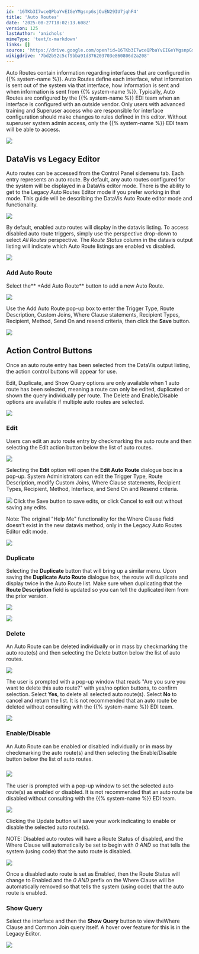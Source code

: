 ```yaml
---
id: '16TKb3I7wceQPbaYvEIGeYMgsnpGsjOuEN29IU7jqhF4'
title: 'Auto Routes'
date: '2025-08-27T18:02:13.608Z'
version: 125
lastAuthor: 'anichols'
mimeType: 'text/x-markdown'
links: []
source: 'https://drive.google.com/open?id=16TKb3I7wceQPbaYvEIGeYMgsnpGsjOuEN29IU7jqhF4'
wikigdrive: '7bd2b52c5cf9bba91d376203703e860806d2a208'
---
```

Auto Routes contain information regarding interfaces that are configured in {{% system-name %}}. Auto Routes define each interface, what information is sent out of the system via that interface, how information is sent and when information is sent from {{% system-name %}}. Typically, Auto Routes are configured by the {{% system-name %}} EDI team when an interface is configured with an outside vendor. Only users with advanced training and Superuser access who are responsible for interface configuration should make changes to rules defined in this editor. Without superuser system admin access, only the  {{% system-name %}} EDI team will be able to access.

![](../auto-routes.assets/248558f7758d9058be435692ad368231.png)

## DataVis vs Legacy Editor

Auto routes can be accessed from the Control Panel sidemenu tab. Each entry represents an auto route.  By default, any auto routes configured for the system will be displayed in a DataVis editor mode.  There is the ability to get to the Legacy Auto Routes Editor mode if you prefer working in that mode.  This guide will be describing the DataVis Auto Route editor mode and functionality.

![](../auto-routes.assets/97c8cee45daa392e7b5fe630c78579ab.png)

By default, enabled auto routes will display in the datavis listing.  To access disabled auto route triggers, simply use the perspective drop-down to select *All Routes* perspective.  The *Route Status* column in the datavis output listing will indicate which Auto Route listings are enabled vs disabled.

![](../auto-routes.assets/2cb7a11587c3ba898ccf613464624af3.png)

### Add Auto Route

Select the** +Add Auto Route** button to add a new Auto Route.

![](../auto-routes.assets/ce212c8ca69697a4f6f4e3fcc7dd6df6.png)

Use the Add Auto Route pop-up box to enter the Trigger Type, Route Description, Custom Joins, Where Clause statements, Recipient Types, Recipient, Method, Send On and resend criteria, then click the **Save** button.

![](../auto-routes.assets/55b5d035011e335a0a77344ccc8b0fd2.png)

## Action Control Buttons

Once an auto route entry has been selected from the DataVis output listing, the action control buttons will appear for use.

Edit, Duplicate, and Show Query options are only available when 1 auto route has been selected, meaning a route can only be edited, duplicated or shown the query individually per route. The Delete and Enable/Disable options are available if multiple auto routes are selected.

![](../auto-routes.assets/2303bde335f2325abec0866574f596f7.png)

### Edit

Users can edit an auto route entry by checkmarking the auto route and then selecting the Edit action button below the list of auto routes.

![](../auto-routes.assets/8d8792603e8901b8533ba6bf8e71c301.png)

Selecting the **Edit** option will open the **Edit Auto Route** dialogue box in a pop-up. System Administrators can edit the Trigger Type, Route Description, modify Custom Joins, Where Clause statements, Recipient Types, Recipient, Method, Interface, and Send On and Resend criteria.

![](../auto-routes.assets/6d54df382988e3945da89bfd8c94eb04.png)
Click the Save button to save edits, or click Cancel to exit out without saving any edits.

Note: The original "Help Me" functionality for the Where Clause field doesn't exist in the new datavis method, only in the Legacy Auto Routes Editor edit mode.

![](../auto-routes.assets/97c8cee45daa392e7b5fe630c78579ab.png)

### Duplicate

Selecting the **Duplicate** button that will bring up a similar menu. Upon saving the **Duplicate Auto Route** dialogue box, the route will duplicate and display twice in the Auto Route list. Make sure when duplicating that the **Route Description** field is updated so you can tell the duplicated item from the prior version.

![](../auto-routes.assets/b72137a70faa5a7fbb30c233eb7712ba.png)

![](../auto-routes.assets/4c5f4674ba2c66d400ec76f78e5f093a.png)

### Delete

An Auto Route can be deleted individually or in mass by checkmarking the auto route(s) and then selecting the Delete button below the list of auto routes.

![](../auto-routes.assets/64ff0742fa59d03417ec30586ca96c6d.png)

The user is prompted with a pop-up window that reads "Are you sure you want to delete this auto route?" with yes/no option buttons, to confirm selection. Select **Yes**, to delete all selected auto route(s). Select **No** to cancel and return the list. It is not recommended that an auto route be deleted without consulting with the {{% system-name %}} EDI team.

![](../auto-routes.assets/e50c51a8662607853baa85c7a88b1451.png)

### Enable/Disable

An Auto Route can be enabled or disabled individually or in mass by checkmarking the auto route(s) and then selecting the Enable/Disable button below the list of auto routes.

### ![](../auto-routes.assets/fda159c51844c41faf11dc51c1c3ceb6.png)

The user is prompted with a pop-up window to set the selected auto route(s) as enabled or disabled. It is not recommended that an auto route be disabled without consulting with the {{% system-name %}} EDI team.

![](../auto-routes.assets/10daf06c89ee2e51c566b6aa01ae40ee.png)

Clicking the Update button will save your work indicating to enable or disable the selected auto route(s).

NOTE: Disabled auto routes will have a Route Status of disabled, and the Where Clause will automatically be set to begin with *0 AND* so that tells the system (using code) that the auto route is disabled.

![](../auto-routes.assets/03a799fd58addfe0769029e0dc5a83f6.png)

Once a disabled auto route is set as Enabled, then the Route Status will change to Enabled and the *0 AND* prefix on the Where Clause will be automatically removed so that tells the system (using code) that the auto route is enabled.

### Show Query

Select the interface and then the **Show Query** button to view theWhere Clause and Common Join query itself. A hover over feature for this is in the Legacy Editor.

![](../auto-routes.assets/0fe2d9ac3a0165b8d4d2361e9147a3a6.png)
